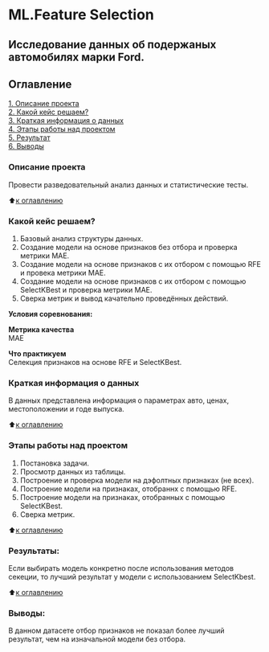 # ML.Feature Selection
## Исследование данных об подержаных автомобилях марки Ford.
## Оглавление  
[1. Описание проекта](.README.md#Описание-проекта)  
[2. Какой кейс решаем?](.README.md#Какой-кейс-решаем)  
[3. Краткая информация о данных](.README.md#Краткая-информация-о-данных)  
[4. Этапы работы над проектом](.README.md#Этапы-работы-над-проектом)  
[5. Результат](.README.md#Результат)    
[6. Выводы](.README.md#Выводы) 

### Описание проекта    
Провести разведовательный анализ данных и статистические тесты.

:arrow_up:[к оглавлению](_)


### Какой кейс решаем?    
1. Базовый анализ структуры данных.
2. Создание модели на основе признаков без отбора и проверка метрики MAE.
3. Создание модели на основе признаков с их отбором с помощью RFE и провека метрики MAE.
4. Создание модели на основе признаков с их отбором с помощью SelectKBest и проверка метрики MAE.
5. Сверка метрик и вывод качательно проведённых действий.

**Условия соревнования:**  


**Метрика качества**     
MAE

**Что практикуем**     
Селекция признаков на основе RFE и SelectKBest.


### Краткая информация о данных
В данных представлена информация о параметрах авто, ценах, местоположении и годе выпуска.
  
:arrow_up:[к оглавлению](.README.md#Оглавление)


### Этапы работы над проектом 
1. Постановка задачи.
2. Просмотр данных из таблицы.
3. Построение и проверка модели на дэфолтных признаках (не всех).
4. Построение модели на признаках, отобраннх с помощью RFE.
5. Построение модели на признаках, отобранных с помощью SelectKBest.
6. Сверка метрик.

:arrow_up:[к оглавлению](.README.md#Оглавление)


### Результаты:  
Если выбирать модель конкретно после использования методов секеции, то лучший результат у модели с использованием SelectKbest.

:arrow_up:[к оглавлению](.README.md#Оглавление)


### Выводы:  
В данном датасете отбор признаков не показал более лучший результат, чем на изначальной модели без отбора.
